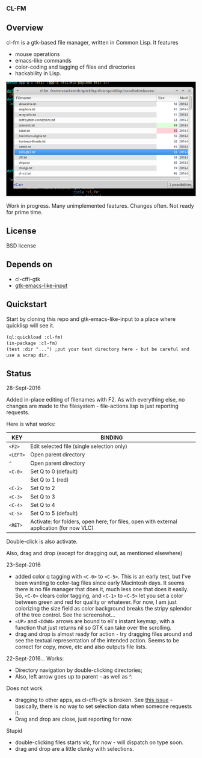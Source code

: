 ### CL-FM

## Overview

cl-fm is a gtk-based file manager, written in Common Lisp.  It features
- mouse operations
- emacs-like commands
- color-coding and tagging of files and directories
- hackability in Lisp.

![screenshot](/resources/screenshot.png?raw=true)

Work in progress.  Many unimplemented features.  Changes often.  Not ready for prime time.

## License

BSD license

## Depends on

- cl-cffi-gtk
- [gtk-emacs-like-input](https://github.com/stacksmith/gtk-emacs-like-input)

## Quickstart
Start by cloning this repo and gtk-emacs-like-input to a place where quicklisp will see it.

    (ql:quickload :cl-fm)
	(in-package :cl-fm)
	(test :dir "...") ;put your test directory here - but be careful and use a scrap dir.
	
## Status
28-Sept-2016

Added in-place editing of filenames with F2.  As with everything else, no changes are made to the filesystem - file-actions.lisp is just reporting requests.

Here is what works:

| KEY | BINDING |
|-----|---------|
| `<F2>` | Edit selected file (single selection only) |
| `<LEFT>` | Open parent directory |
| `^` | Open parent directory |
| `<C-0>` | Set Q to 0 (default) |
|  | Set Q to 1 (red) |
| `<C-2>` | Set Q to 2  |
| `<C-3>` | Set Q to 3  |
| `<C-4>` | Set Q to 4 |
| `<C-5>` | Set Q to 5 (default) |
| `<RET>` | Activate: for folders, open here; for files, open with external application (for now VLC)

Double-click is also activate.

Also, drag and drop (except for dragging out, as mentioned elsewhere)


23-Sept-2016
* added color q tagging with `<C-0>` to `<C-5>`. This is an early test, but I've been wanting to color-tag files since early Macintosh days.  It seems there is no file manager that does it, much less one that does it easily.  So, `<C-0>` clears color tagging, and `<C-1>` to `<C-5>` let you set a color between green and red for quality or whatever.  For now, I am just colorizing the size field as color background breaks the stripy splendor of the tree control.  See the screenshot...
* `<UP>` and `<DOWN>` arrows are bound to eli's instant keymap, with a function that just returns nil so GTK can take over the scrolling.
* drag and drop is almost ready for action - try dragging files around and see the textual representation of the intended action.  Seems to be correct for copy, move, etc and also outputs file lists.


22-Sept-2016...
Works:
* Directory navigation by double-clicking directories;
* Also, left arrow goes up to parent - as well as ^.

Does not work
* dragging to other apps, as cl-cffi-gtk is broken. See [this issue](https://github.com/crategus/cl-cffi-gtk/issues/44) - basically, there is no way to set selection data when someone requests it.
* Drag and drop are close, just reporting for now.

Stupid
* double-clicking files starts vlc, for now - will dispatch on type soon.
* drag and drop are a little clunky with selections.



